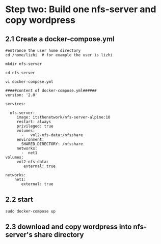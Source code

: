 # Step two: Build one nfs-server and copy wordpress

## 2.1 Create a docker-compose.yml

```
#entrance the user home directory
cd /home/lizhi  # for example the user is lizhi

mkdir nfs-server

cd nfs-server

vi docker-compose.yml

#####content of docker-compose.yml######
version: '2.0'

services:

  nfs-server:
     image: itsthenetwork/nfs-server-alpine:10
     restart: always
     privileged: true
     volumes:
       -   vol2-nfs-data:/nfsshare
     environment:
       SHARED_DIRECTORY: /nfsshare
     networks:
       -  net1
volumes:
     vol2-nfs-data:
        external: true

networks:
    net1:
       external: true
```

## 2.2 start 

```
sudo docker-compose up

```
## 2.3 download and copy wordpress into nfs-server's share directory


